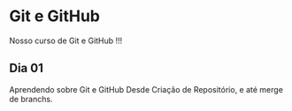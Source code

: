 # Git e GitHub

Nosso curso de Git e GitHub !!!

## Dia 01

Aprendendo sobre Git e GitHub
Desde Criação de Repositório, e até merge de branchs.